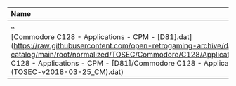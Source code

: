 |Name|Size|
|:---|---:|
|[..](../index.html)|DIR|
|[Commodore C128 - Applications - CPM - [D81].dat](https://raw.githubusercontent.com/open-retrogaming-archive/dat-catalog/main/root/normalized/TOSEC/Commodore/C128/Applications/CPM/[D81]/Commodore C128 - Applications - CPM - [D81]/Commodore C128 - Applications - CPM - [D81] (TOSEC-v2018-03-25_CM).dat)|1264|
